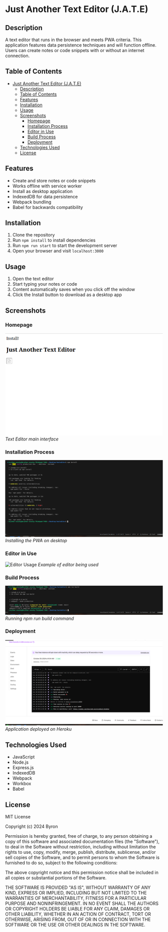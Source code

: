 # Just Another Text Editor (J.A.T.E)

## Description
A text editor that runs in the browser and meets PWA criteria. This application features data persistence techniques and will function offline. Users can create notes or code snippets with or without an internet connection.

## Table of Contents
- [Just Another Text Editor (J.A.T.E)](#just-another-text-editor-jate)
  - [Description](#description)
  - [Table of Contents](#table-of-contents)
  - [Features](#features)
  - [Installation](#installation)
  - [Usage](#usage)
  - [Screenshots](#screenshots)
    - [Homepage](#homepage)
    - [Installation Process](#installation-process)
    - [Editor in Use](#editor-in-use)
    - [Build Process](#build-process)
    - [Deployment](#deployment)
  - [Technologies Used](#technologies-used)
  - [License](#license)

## Features
- Create and store notes or code snippets
- Works offline with service worker
- Install as desktop application
- IndexedDB for data persistence
- Webpack bundling
- Babel for backwards compatibility

## Installation
1. Clone the repository
2. Run `npm install` to install dependencies
3. Run `npm run start` to start the development server
4. Open your browser and visit `localhost:3000`

## Usage
1. Open the text editor
2. Start typing your notes or code
3. Content automatically saves when you click off the window
4. Click the Install button to download as a desktop app

## Screenshots

### Homepage
![Homepage of JATE](./assets/homepage.png)
*Text Editor main interface*

### Installation Process
![Installation](./assets/install.png)
*Installing the PWA on desktop*

### Editor in Use
![Editor Usage](./assets/editor.png)
*Example of editor being used*

### Build Process
![Build Command](./assets/build.png)
*Running npm run build command*

### Deployment
![Deployment](./assets/deploy.png)
*Application deployed on Heroku*

## Technologies Used
- JavaScript
- Node.js
- Express.js
- IndexedDB
- Webpack
- Workbox
- Babel

## License
MIT License

Copyright (c) 2024 Byron

Permission is hereby granted, free of charge, to any person obtaining a copy
of this software and associated documentation files (the "Software"), to deal
in the Software without restriction, including without limitation the rights
to use, copy, modify, merge, publish, distribute, sublicense, and/or sell
copies of the Software, and to permit persons to whom the Software is
furnished to do so, subject to the following conditions:

The above copyright notice and this permission notice shall be included in all
copies or substantial portions of the Software.

THE SOFTWARE IS PROVIDED "AS IS", WITHOUT WARRANTY OF ANY KIND, EXPRESS OR
IMPLIED, INCLUDING BUT NOT LIMITED TO THE WARRANTIES OF MERCHANTABILITY,
FITNESS FOR A PARTICULAR PURPOSE AND NONINFRINGEMENT. IN NO EVENT SHALL THE
AUTHORS OR COPYRIGHT HOLDERS BE LIABLE FOR ANY CLAIM, DAMAGES OR OTHER
LIABILITY, WHETHER IN AN ACTION OF CONTRACT, TORT OR OTHERWISE, ARISING FROM,
OUT OF OR IN CONNECTION WITH THE SOFTWARE OR THE USE OR OTHER DEALINGS IN THE
SOFTWARE.